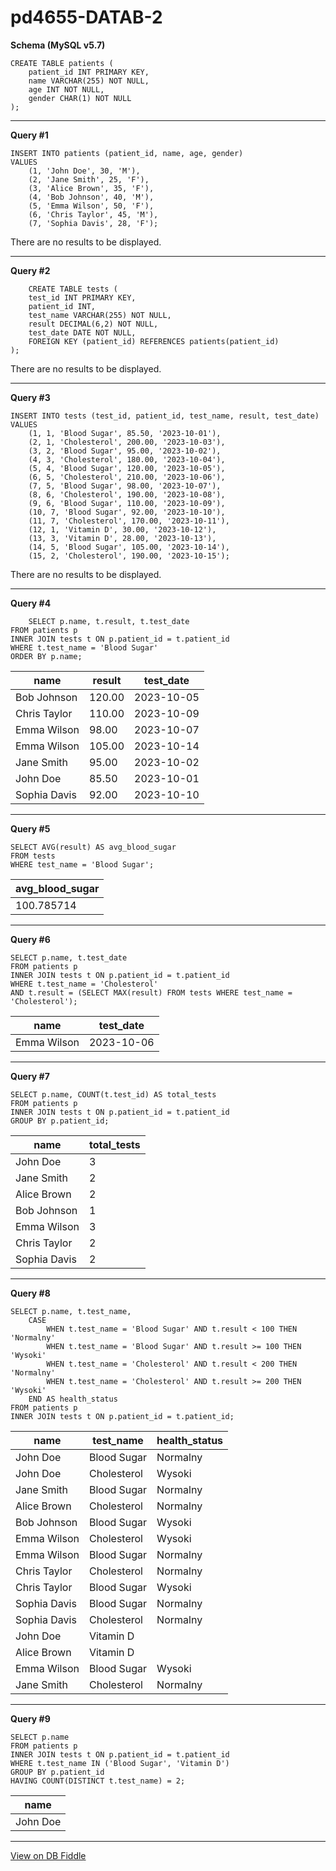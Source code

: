 # pd4655-DATAB-2

**Schema (MySQL v5.7)**

    CREATE TABLE patients (
        patient_id INT PRIMARY KEY,
        name VARCHAR(255) NOT NULL,
        age INT NOT NULL,
        gender CHAR(1) NOT NULL
    );

---

**Query #1**

    INSERT INTO patients (patient_id, name, age, gender)
    VALUES 
        (1, 'John Doe', 30, 'M'),
        (2, 'Jane Smith', 25, 'F'),
        (3, 'Alice Brown', 35, 'F'),
        (4, 'Bob Johnson', 40, 'M'),
        (5, 'Emma Wilson', 50, 'F'),
        (6, 'Chris Taylor', 45, 'M'),
        (7, 'Sophia Davis', 28, 'F');

There are no results to be displayed.

---
**Query #2**

    
        
        CREATE TABLE tests (
        test_id INT PRIMARY KEY,
        patient_id INT,
        test_name VARCHAR(255) NOT NULL,
        result DECIMAL(6,2) NOT NULL,
        test_date DATE NOT NULL,
        FOREIGN KEY (patient_id) REFERENCES patients(patient_id)
    );

There are no results to be displayed.

---
**Query #3**

    
    INSERT INTO tests (test_id, patient_id, test_name, result, test_date)
    VALUES 
        (1, 1, 'Blood Sugar', 85.50, '2023-10-01'),
        (2, 1, 'Cholesterol', 200.00, '2023-10-03'),
        (3, 2, 'Blood Sugar', 95.00, '2023-10-02'),
        (4, 3, 'Cholesterol', 180.00, '2023-10-04'),
        (5, 4, 'Blood Sugar', 120.00, '2023-10-05'),
        (6, 5, 'Cholesterol', 210.00, '2023-10-06'),
        (7, 5, 'Blood Sugar', 98.00, '2023-10-07'),
        (8, 6, 'Cholesterol', 190.00, '2023-10-08'),
        (9, 6, 'Blood Sugar', 110.00, '2023-10-09'),
        (10, 7, 'Blood Sugar', 92.00, '2023-10-10'),
        (11, 7, 'Cholesterol', 170.00, '2023-10-11'),
        (12, 1, 'Vitamin D', 30.00, '2023-10-12'),
        (13, 3, 'Vitamin D', 28.00, '2023-10-13'),
        (14, 5, 'Blood Sugar', 105.00, '2023-10-14'),
        (15, 2, 'Cholesterol', 190.00, '2023-10-15');

There are no results to be displayed.

---
**Query #4**

    
        
        SELECT p.name, t.result, t.test_date 
    FROM patients p
    INNER JOIN tests t ON p.patient_id = t.patient_id
    WHERE t.test_name = 'Blood Sugar'
    ORDER BY p.name;

| name         | result | test_date  |
| ------------ | ------ | ---------- |
| Bob Johnson  | 120.00 | 2023-10-05 |
| Chris Taylor | 110.00 | 2023-10-09 |
| Emma Wilson  | 98.00  | 2023-10-07 |
| Emma Wilson  | 105.00 | 2023-10-14 |
| Jane Smith   | 95.00  | 2023-10-02 |
| John Doe     | 85.50  | 2023-10-01 |
| Sophia Davis | 92.00  | 2023-10-10 |

---
**Query #5**

    
    
    SELECT AVG(result) AS avg_blood_sugar
    FROM tests
    WHERE test_name = 'Blood Sugar';

| avg_blood_sugar |
| --------------- |
| 100.785714      |

---
**Query #6**

    
    
    SELECT p.name, t.test_date
    FROM patients p
    INNER JOIN tests t ON p.patient_id = t.patient_id
    WHERE t.test_name = 'Cholesterol' 
    AND t.result = (SELECT MAX(result) FROM tests WHERE test_name = 'Cholesterol');

| name        | test_date  |
| ----------- | ---------- |
| Emma Wilson | 2023-10-06 |

---
**Query #7**

    
    
    SELECT p.name, COUNT(t.test_id) AS total_tests
    FROM patients p
    INNER JOIN tests t ON p.patient_id = t.patient_id
    GROUP BY p.patient_id;

| name         | total_tests |
| ------------ | ----------- |
| John Doe     | 3           |
| Jane Smith   | 2           |
| Alice Brown  | 2           |
| Bob Johnson  | 1           |
| Emma Wilson  | 3           |
| Chris Taylor | 2           |
| Sophia Davis | 2           |

---
**Query #8**

    
    
    SELECT p.name, t.test_name,
        CASE 
            WHEN t.test_name = 'Blood Sugar' AND t.result < 100 THEN 'Normalny'
            WHEN t.test_name = 'Blood Sugar' AND t.result >= 100 THEN 'Wysoki'
            WHEN t.test_name = 'Cholesterol' AND t.result < 200 THEN 'Normalny'
            WHEN t.test_name = 'Cholesterol' AND t.result >= 200 THEN 'Wysoki'
        END AS health_status
    FROM patients p
    INNER JOIN tests t ON p.patient_id = t.patient_id;

| name         | test_name   | health_status |
| ------------ | ----------- | ------------- |
| John Doe     | Blood Sugar | Normalny      |
| John Doe     | Cholesterol | Wysoki        |
| Jane Smith   | Blood Sugar | Normalny      |
| Alice Brown  | Cholesterol | Normalny      |
| Bob Johnson  | Blood Sugar | Wysoki        |
| Emma Wilson  | Cholesterol | Wysoki        |
| Emma Wilson  | Blood Sugar | Normalny      |
| Chris Taylor | Cholesterol | Normalny      |
| Chris Taylor | Blood Sugar | Wysoki        |
| Sophia Davis | Blood Sugar | Normalny      |
| Sophia Davis | Cholesterol | Normalny      |
| John Doe     | Vitamin D   |               |
| Alice Brown  | Vitamin D   |               |
| Emma Wilson  | Blood Sugar | Wysoki        |
| Jane Smith   | Cholesterol | Normalny      |

---
**Query #9**

    
    
    SELECT p.name
    FROM patients p
    INNER JOIN tests t ON p.patient_id = t.patient_id
    WHERE t.test_name IN ('Blood Sugar', 'Vitamin D')
    GROUP BY p.patient_id
    HAVING COUNT(DISTINCT t.test_name) = 2;

| name     |
| -------- |
| John Doe |

---

[View on DB Fiddle](https://www.db-fiddle.com/)
